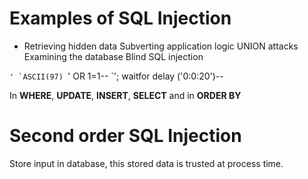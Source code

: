 # Examples of SQL Injection

* Retrieving hidden data
Subverting application logic
UNION attacks
Examining the database
Blind SQL injection

``'
`ASCII(97)
``' OR 1=1--
`'; waitfor delay ('0:0:20')--

In **WHERE**, **UPDATE**, **INSERT**, **SELECT** and in **ORDER BY**

# Second order SQL Injection
Store input in database, this stored data is trusted at process time.


